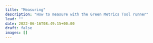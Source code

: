 ```yaml
---
title: "Measuring"
description: "How to measure with the Green Metrics Tool runner"
lead: ""
date: 2022-06-16T08:49:15+00:00
draft: false
images: []
---
```

